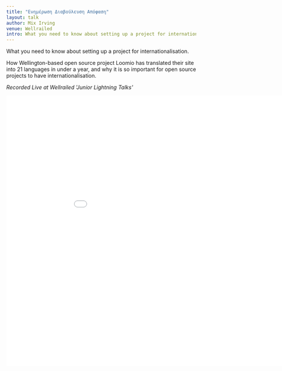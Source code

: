 ```yaml
---
title: "Ενημέρωση Διαβούλευση Απόφαση"
layout: talk
author: Mix Irving
venue: Wellrailed
intro: What you need to know about setting up a project for internationalisation.
---
```


What you need to know about setting up a project for internationalisation.

How Wellington-based open source project Loomio has translated their site into
21 languages in under a year, and why it is so important for open source
projects to have internationalisation.

_Recorded Live at Wellrailed 'Junior Lightning Talks'_

<iframe width="960" height="720" src="//www.youtube.com/embed/20-7zXr8qhk?rel=0" frameborder="0" allowfullscreen></iframe>
